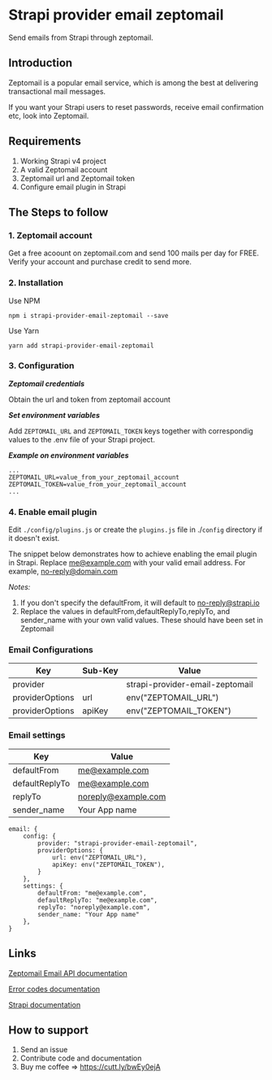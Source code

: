 # Strapi provider email zeptomail

Send emails from Strapi through zeptomail.

## Introduction

Zeptomail is a popular email service, which is among the best at delivering transactional mail messages.

If you want your Strapi users to reset passwords, receive email confirmation etc, look into Zeptomail.

## Requirements

1. Working Strapi v4 project
2. A valid Zeptomail account
3. Zeptomail url and Zeptomail token
4. Configure email plugin in Strapi

## The Steps to follow

### 1. Zeptomail account

Get a free acoount on zeptomail.com and send 100 mails per day for FREE. Verify your account and purchase credit to send more.

### 2. Installation

Use NPM

```
npm i strapi-provider-email-zeptomail --save
```

Use Yarn

```
yarn add strapi-provider-email-zeptomail
```

### 3. Configuration

**_Zeptomail credentials_**

Obtain the url and token from zeptomail account

**_Set environment variables_**

Add `ZEPTOMAIL_URL` and `ZEPTOMAIL_TOKEN` keys together with correspondig values to the .env file of your Strapi project.

**_Example on environment variables_**

```
...
ZEPTOMAIL_URL=value_from_your_zeptomail_account
ZEPTOMAIL_TOKEN=value_from_your_zeptomail_account
...
```

### 4. Enable email plugin

Edit `./config/plugins.js` or create the `plugins.js` file in ./`config` directory if it doesn't exist.

The snippet below demonstrates how to achieve enabling the email plugin in Strapi. Replace me@example.com with your valid email address. For example, no-reply@domain.com

_Notes:_

1.  If you don't specify the defaultFrom, it will default to no-reply@strapi.io
2.  Replace the values in defaultFrom,defaultReplyTo,replyTo, and sender_name with your own valid values. These should have been set in Zeptomail

### Email Configurations

| Key             | Sub-Key | Value                           |
| --------------- | ------- | ------------------------------- |
| provider        |         | strapi-provider-email-zeptomail |
| providerOptions | url     | env("ZEPTOMAIL_URL")            |
| providerOptions | apiKey  | env("ZEPTOMAIL_TOKEN")          |

### Email settings

| Key            | Value               |
| -------------- | ------------------- |
| defaultFrom    | me@example.com      |
| defaultReplyTo | me@example.com      |
| replyTo        | noreply@example.com |
| sender_name    | Your App name       |

```
email: {
    config: {
        provider: "strapi-provider-email-zeptomail",
        providerOptions: {
            url: env("ZEPTOMAIL_URL"),
            apiKey: env("ZEPTOMAIL_TOKEN"),
        }
    },
    settings: {
        defaultFrom: "me@example.com",
        defaultReplyTo: "me@example.com",
        replyTo: "noreply@example.com",
        sender_name: "Your App name"
    },
}
```

## Links

[Zeptomail Email API documentation](https://www.zoho.com/zeptomail/help/api/email-sending.html)

[Error codes documentation](https://www.zoho.com/zeptomail/help/api/error-codes.html)

[Strapi documentation](https://docs.strapi.io)

## How to support

1. Send an issue
2. Contribute code and documentation
3. Buy me coffee => https://cutt.ly/bwEy0ejA
